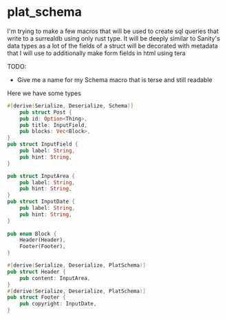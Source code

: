 # plat_schema

I'm trying to make a few macros that will be used to create sql queries that write to a surrealdb using only rust type.
It will be deeply similar to Sanity's data types as a lot of the fields of a struct will be decorated with metadata that I will use to additionally make form fields in html using tera

TODO:
- Give me a name for my Schema macro that is terse and still readable 

Here we have some types
```rust
#[derive(Serialize, Deserialize, Schema)]
    pub struct Post {
    pub id: Option<Thing>,
    pub title: InputField,
    pub blocks: Vec<Block>,
}
pub struct InputField {
    pub label: String,
    pub hint: String,
}

pub struct InputArea {
    pub label: String,
    pub hint: String,
}
pub struct InputDate {
    pub label: String,
    pub hint: String,
}
   
pub enum Block {
    Header(Header),
    Footer(Footer),
}

#[derive(Serialize, Deserialize, PlatSchema)]
pub struct Header {
    pub content: InputArea,
}
#[derive(Serialize, Deserialize, PlatSchema)]
pub struct Footer {
    pub copyright: InputDate,
}
```





